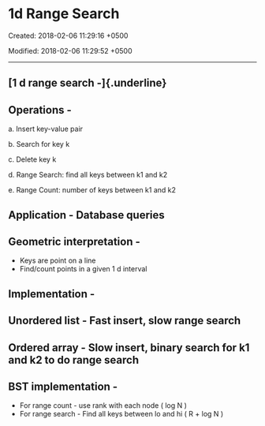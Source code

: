 # 1d Range Search

Created: 2018-02-06 11:29:16 +0500

Modified: 2018-02-06 11:29:52 +0500

---

## [1 d range search -]{.underline}

## Operations -

a.  Insert key-value pair

b.  Search for key k

c.  Delete key k

d.  Range Search: find all keys between k1 and k2

e.  Range Count: number of keys between k1 and k2

## Application - Database queries

## Geometric interpretation -

- Keys are point on a line
- Find/count points in a given 1 d interval

## Implementation -

## Unordered list - Fast insert, slow range search

## Ordered array - Slow insert, binary search for k1 and k2 to do range search

## BST implementation -

- For range count - use rank with each node ( log N )
- For range search - Find all keys between lo and hi ( R + log N )

